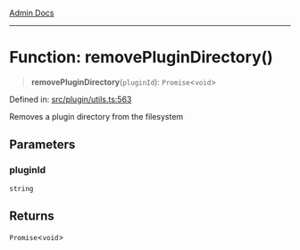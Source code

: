 [Admin Docs](/)

***

# Function: removePluginDirectory()

> **removePluginDirectory**(`pluginId`): `Promise`\<`void`\>

Defined in: [src/plugin/utils.ts:563](https://github.com/Sourya07/talawa-api/blob/61a1911602b2f0aac7635e08ae2918f4f768e8ff/src/plugin/utils.ts#L563)

Removes a plugin directory from the filesystem

## Parameters

### pluginId

`string`

## Returns

`Promise`\<`void`\>
